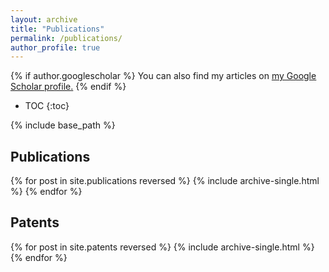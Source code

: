```yaml
---
layout: archive
title: "Publications"
permalink: /publications/
author_profile: true
---
```



{% if author.googlescholar %}
  You can also find my articles on <u><a href="{{author.googlescholar}}">my Google Scholar profile</a>.</u>
{% endif %}

* TOC
{:toc}

{% include base_path %}

## Publications

{% for post in site.publications reversed %}
  {% include archive-single.html %}
{% endfor %}


## Patents

{% for post in site.patents reversed %}
  {% include archive-single.html %}
{% endfor %}

